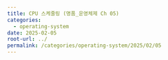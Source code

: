 ```yaml
---
title: CPU 스케줄링 (명품_운영체제 Ch 05)
categories:
  - operating-system
date: 2025-02-05
root-url: ../
permalink: /categories/operating-system/2025/02/05
---
```

